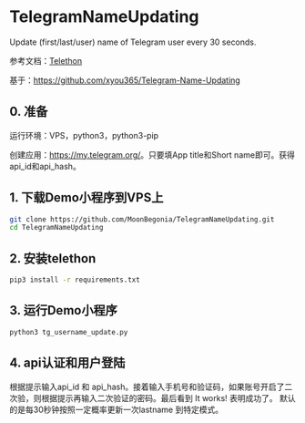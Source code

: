 # TelegramNameUpdating

Update (first/last/user) name of Telegram user every 30 seconds. 

参考文档：[Telethon](https://telethon.readthedocs.io/en/stable/)

基于：<https://github.com/xyou365/Telegram-Name-Updating>

## 0. 准备

运行环境：VPS，python3，python3-pip

创建应用：<a href="https://my.telegram.org/">https://my.telegram.org/</a>。只要填App title和Short name即可。获得api_id和api_hash。

## 1. 下载Demo小程序到VPS上

``` bash
git clone https://github.com/MoonBegonia/TelegramNameUpdating.git
cd TelegramNameUpdating
```

## 2. 安装telethon

``` bash
pip3 install -r requirements.txt
```

## 3. 运行Demo小程序

``` bash
python3 tg_username_update.py
```

## 4. api认证和用户登陆

根据提示输入api_id 和 api_hash。接着输入手机号和验证码，如果账号开启了二次验，则根据提示再输入二次验证的密码。最后看到 It works! 表明成功了。 默认的是每30秒钟按照一定概率更新一次lastname 到特定模式。